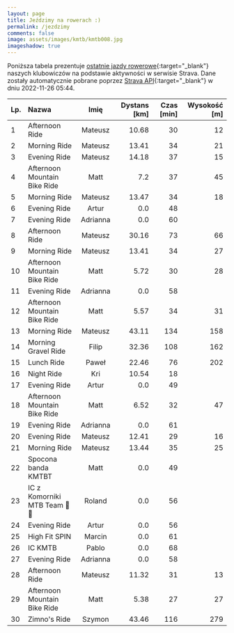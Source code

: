 ```yaml
---
layout: page
title: Jeździmy na rowerach :)
permalink: /jezdzimy
comments: false
image: assets/images/kmtb/kmtb008.jpg
imageshadow: true
---
```


Poniższa tabela prezentuje [ostatnie jazdy rowerowe](https://www.strava.com/clubs/336381){:target="_blank"} naszych klubowiczów na podstawie aktywności w serwisie Strava. Dane zostały automatycznie pobrane poprzez [Strava API](https://developers.strava.com/docs/reference/#api-Clubs-getClubActivitiesById){:target="_blank"} w dniu 2022-11-26 05:44.

Lp. | Nazwa | Imię | Dystans [km] | Czas [min] | Wysokość [m]
:--- | :--- | :---: | ---: | ---: | ---:
1|Afternoon Ride|Mateusz|10.68|30|12
2|Morning Ride|Mateusz|13.41|34|21
3|Evening Ride|Mateusz|14.18|37|15
4|Afternoon Mountain Bike Ride|Matt|7.2|37|45
5|Morning Ride|Mateusz|13.47|34|18
6|Evening Ride|Artur|0.0|48|
7|Evening Ride|Adrianna|0.0|60|
8|Afternoon Ride|Mateusz|30.16|73|66
9|Morning Ride|Mateusz|13.41|34|27
10|Afternoon Mountain Bike Ride|Matt|5.72|30|28
11|Evening Ride|Adrianna|0.0|58|
12|Afternoon Mountain Bike Ride|Matt|5.57|34|31
13|Morning Ride|Mateusz|43.11|134|158
14|Morning Gravel Ride|Filip|32.36|108|162
15|Lunch Ride|Paweł|22.46|76|202
16|Night Ride|Kri|10.54|18|
17|Evening Ride|Artur|0.0|49|
18|Afternoon Mountain Bike Ride|Matt|6.52|32|47
19|Evening Ride|Adrianna|0.0|61|
20|Evening Ride|Mateusz|12.41|29|16
21|Morning Ride|Mateusz|13.44|35|25
22|Spocona banda KMTBT|Matt|0.0|49|
23|IC z Komorniki MTB Team 🥵😄|Roland|0.0|56|
24|Evening Ride|Artur|0.0|56|
25|High Fit SPIN|Marcin|0.0|61|
26|IC KMTB|Pablo|0.0|68|
27|Evening Ride|Adrianna|0.0|58|
28|Afternoon Ride|Mateusz|11.32|31|13
29|Afternoon Mountain Bike Ride|Matt|5.38|27|27
30|Zimno's Ride|Szymon|43.46|116|279
